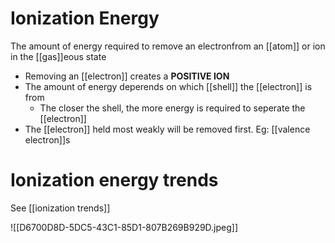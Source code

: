 # Ionization Energy
The amount of energy required to remove an electronfrom an [[atom]] or ion in the [[gas]]eous state
- Removing an [[electron]] creates a **POSITIVE ION**
- The amount of energy deperends on which [[shell]] the [[electron]] is from
	- The closer the shell, the more energy is required to seperate the [[electron]]
- The [[electron]] held most weakly will be removed first. Eg: [[valence electron]]s

# Ionization energy trends
See [[ionization trends]]

![[D6700D8D-5DC5-43C1-85D1-807B269B929D.jpeg]]